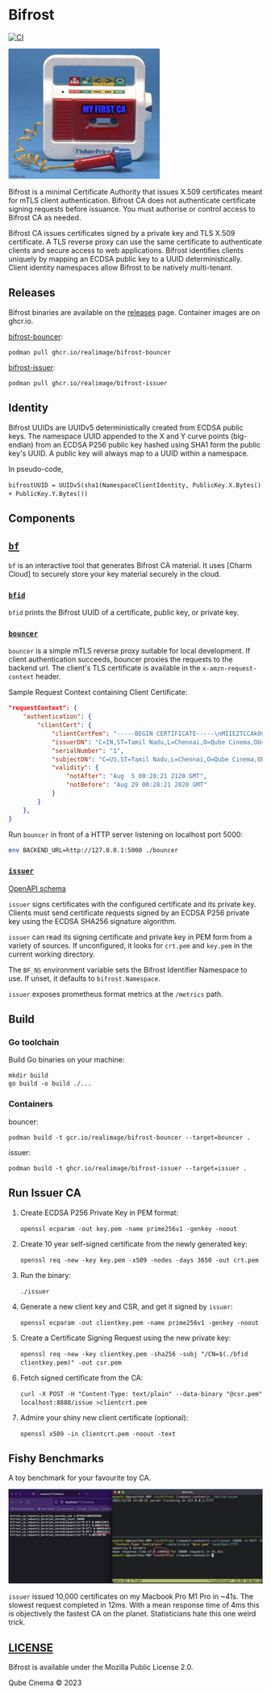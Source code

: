 # Bifrost

[![CI](https://github.com/RealImage/bifrost/actions/workflows/ci.yml/badge.svg)](https://github.com/RealImage/bifrost/actions/workflows/ci.yml)

![My First CA](docs/my-first-ca.jpg)

Bifrost is a minimal Certificate Authority that issues X.509 certificates meant for
mTLS client authentication. Bifrost CA does not authenticate certificate signing
requests before issuance. You must authorise or control access to Bifrost CA as needed.

Bifrost CA issues certificates signed by a private key and TLS X.509 certificate.
A TLS reverse proxy can use the same certificate to authenticate clients and secure
access to web applications.
Bifrost identifies clients uniquely by mapping an ECDSA public key to a UUID deterministically.
Client identity namespaces allow Bifrost to be natively multi-tenant.

## Releases

Bifrost binaries are available on the [releases](https://github.com/RealImage/bifrost/releases)
page.
Container images are on ghcr.io.

[bifrost-bouncer](ghcr.io/realimage/bifrost-bouncer):

```console
podman pull ghcr.io/realimage/bifrost-bouncer
```

[bifrost-issuer](ghcr.io/realimage/bifrost-issuer):

```console
podman pull ghcr.io/realimage/bifrost-issuer
```

## Identity

Bifrost UUIDs are UUIDv5 deterministically created from ECDSA public keys.
The namespace UUID appended to the X and Y curve points (big-endian) from
an ECDSA P256 public key hashed using SHA1 form the public key's UUID.
A public key will always map to a UUID within a namespace.

In pseudo-code,

`bifrostUUID = UUIDv5(sha1(NamespaceClientIdentity, PublicKey.X.Bytes() + PublicKey.Y.Bytes())`

## Components

## [`bf`](cmd/bf)

`bf` is an interactive tool that generates Bifrost CA material.
It uses [Charm Cloud] to securely store your key material securely in the cloud.

### [`bfid`](cmd/bfid)

`bfid` prints the Bifrost UUID of a certificate, public key, or private key.

### [`bouncer`](cmd/bouncer)

`bouncer` is a simple mTLS reverse proxy suitable for local development.
If client authentication succeeds, bouncer proxies the requests to the backend url.
The client's TLS certificate is available in the `x-amzn-request-context` header.

Sample Request Context containing Client Certificate:

```json
"requestContext": {
    "authentication": {
        "clientCert": {
            "clientCertPem": "-----BEGIN CERTIFICATE-----\nMIIEZTCCAk0CAQEwDQ...",
            "issuerDN": "C=IN,ST=Tamil Nadu,L=Chennai,O=Qube Cinema,OU=Qube Wire,CN=My Private CA",
            "serialNumber": "1",
            "subjectDN": "C=US,ST=Tamil Nadu,L=Chennai,O=Qube Cinema,OU=Qube Wire,CN=My Client",
            "validity": {
                "notAfter": "Aug  5 00:28:21 2120 GMT",
                "notBefore": "Aug 29 00:28:21 2020 GMT"
            }
        }
    },
}
```

Run `bouncer` in front of a HTTP server listening on localhost port 5000:

```bash
env BACKEND_URL=http://127.0.0.1:5000 ./bouncer
```

### [`issuer`](cmd/issuer)

[OpenAPI schema](docs/issuer/openapi.yml)

`issuer` signs certificates with the configured certificate and its private key.
Clients must send certificate requests signed by an ECDSA P256 private key
using the ECDSA SHA256 signature algorithm.

`issuer` can read its signing certificate and private key in PEM form from a variety
of sources.
If unconfigured, it looks for `crt.pem` and `key.pem` in the current working directory.

The `BF_NS` environment variable sets the Bifrost Identifier Namespace to use.
If unset, it defaults to `bifrost.Namespace`.

`issuer` exposes prometheus format metrics at the `/metrics` path.

## Build

### Go toolchain

Build Go binaries on your machine:

```console
mkdir build
go build -o build ./...
```

### Containers

bouncer:

```console
podman build -t gcr.io/realimage/bifrost-bouncer --target=bouncer .
```

issuer:

```console
podman build -t ghcr.io/realimage/bifrost-issuer --target=issuer .
```

## Run Issuer CA

1. Create ECDSA P256 Private Key in PEM format:

    `openssl ecparam -out key.pem -name prime256v1 -genkey -noout`

2. Create 10 year self-signed certificate from the newly generated key:

    `openssl req -new -key key.pem -x509 -nodes -days 3650 -out crt.pem`

3. Run the binary:

    `./issuer`

4. Generate a new client key and CSR, and get it signed by `issuer`:

    `openssl ecparam -out clientkey.pem -name prime256v1 -genkey -noout`

5. Create a Certificate Signing Request using the new private key:

    `openssl req -new -key clientkey.pem -sha256 -subj "/CN=$(./bfid clientkey.pem)" -out csr.pem`

6. Fetch signed certificate from the CA:

    `curl -X POST -H "Content-Type: text/plain" --data-binary "@csr.pem" localhost:8888/issue >clientcrt.pem`

7. Admire your shiny new client certificate (optional):

    `openssl x509 -in clientcrt.pem -noout -text`

## Fishy Benchmarks

A toy benchmark for your favourite toy CA.

![my-first-benchmark.jpg](docs/my-first-benchmark%20(ca).jpg)

`issuer` issued 10,000 certificates on my Macbook Pro M1 Pro in ~41s.
The slowest request completed in 12ms.
With a mean response time of 4ms this is objectively the fastest CA on the planet.
Statisticians hate this one weird trick.

## [LICENSE](LICENSE)

Bifrost is available under the Mozilla Public License 2.0.

Qube Cinema © 2023
